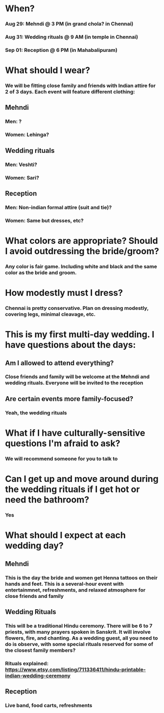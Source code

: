 <a id="org39a98e3"></a>

# When?


<a id="org6d5e238"></a>

### Aug 29: Mehndi              @ 3 PM  (in grand chola? in Chennai)


<a id="org3e1e122"></a>

### Aug 31: Wedding rituals     @ 9 AM  (in temple in Chennai)


<a id="org1bbfbe5"></a>

### Sep 01: Reception           @ 6 PM  (in Mahabalipuram)


<a id="orgf2889e4"></a>

# What should I wear?


<a id="org533929d"></a>

### We will be fitting close family and friends with Indian attire for 2 of 3 days. Each event will feature different clothing:


<a id="org915b6ef"></a>

## Mehndi


<a id="orgac4110f"></a>

### Men: ?


<a id="orgc2636b2"></a>

### Women: Lehinga?


<a id="org2229f31"></a>

## Wedding rituals


<a id="org980067c"></a>

### Men: Veshti?


<a id="org4d21e21"></a>

### Women: Sari?


<a id="org6f756df"></a>

## Reception


<a id="orga924cf8"></a>

### Men: Non-indian formal attire (suit and tie)?


<a id="org3e18af4"></a>

### Women: Same but dresses, etc?


<a id="org9914670"></a>

# What colors are appropriate? Should I avoid outdressing the bride/groom?


<a id="orgb9bf1e8"></a>

### Any color is fair game. Including white and black and the same color as the bride and groom.


<a id="orgd86f7ad"></a>

# How modestly must I dress?


<a id="org4821fd7"></a>

### Chennai is pretty conservative. Plan on dressing modestly, covering legs, minimal cleavage, etc.


<a id="org7bde807"></a>

# This is my first multi-day wedding. I have questions about the days:


<a id="org8335c37"></a>

## Am I allowed to attend everything?


<a id="org34f8045"></a>

### Close friends and family will be welcome at the Mehndi and wedding rituals. Everyone will be invited to the reception


<a id="org05ac994"></a>

## Are certain events more family-focused?


<a id="orge6bb362"></a>

### Yeah, the wedding rituals


<a id="org9ba9586"></a>

# What if I have culturally-sensitive questions I'm afraid to ask?


<a id="org42c5d9c"></a>

### We will recommend someone for you to talk to


<a id="org6820973"></a>

# Can I get up and move around during the wedding rituals if I get hot or need the bathroom?


<a id="org42496c3"></a>

### Yes


<a id="org76d77ec"></a>

# What should I expect at each wedding day?


<a id="org9793be5"></a>

## Mehndi


<a id="org12676c1"></a>

### This is the day the bride and women get Henna tattoos on their hands and feet. This is a several-hour event with entertainmnet, refreshments, and relaxed atmosphere for close friends and family


<a id="org79ffd7b"></a>

## Wedding Rituals


<a id="orgaca4e07"></a>

### This will be a traditional Hindu ceremony. There will be 6 to 7 priests, with many prayers spoken in Sanskrit. It will involve flowers, fire, and chanting. As a wedding guest, all you need to do is observe, with some special rituals reserved for some of the closest family members?


<a id="org565fbf9"></a>

### Rituals explained: <https://www.etsy.com/listing/711336411/hindu-printable-indian-wedding-ceremony>


<a id="orge0a7698"></a>

## Reception


<a id="org4f130b9"></a>

### Live band, food carts, refreshments
